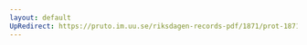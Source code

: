```yaml
---
layout: default
UpRedirect: https://pruto.im.uu.se/riksdagen-records-pdf/1871/prot-1871--fk--408/prot-1871--fk--408_000.pdf
---
```


